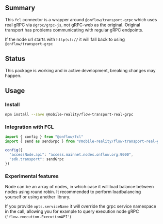 ## Summary

This `fcl` connector is a wrapper around `@onflow/transport-grpc` which uses real gRPC via `@grpc/grpc-js`, not gRPC-web as the original.
Original transport has problems communicating with regular gRPC endpoints.

If the node url starts with `http(s)://` it will fall back to using `@onflow/transport-grpc`

## Status
This package is working and in active development, breaking changes may happen.

## Usage

### Install

```bash
npm install --save @mobile-reality/flow-transport-real-grpc
```

### Integration with FCL

```javascript
import { config } from "@onflow/fcl"
import { send as sendGrpc } from "@mobile-reality/flow-transport-real-grpc"

config({
  "accessNode.api": "access.mainnet.nodes.onflow.org:9000",
  "sdk.transport": sendGrpc
})
```

### Experimental features

Node can be an array of nodes, in which case it will load balance between nodes using round robin. It recommended to perform loadbalancing yourself or using another library.

If you provide `opts.serviceName` it will override the grpc service namespace in the call, allowing you for example to query execution node gRPC (`'flow.execution.ExecutionAPI'`)

